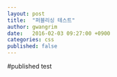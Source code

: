 ```yaml
---
layout: post
title:  "퍼블리싱 테스트"
author: gwangrim
date:   2016-02-03 09:27:00 +0900
categories: css
published: false
---
```


#published test
